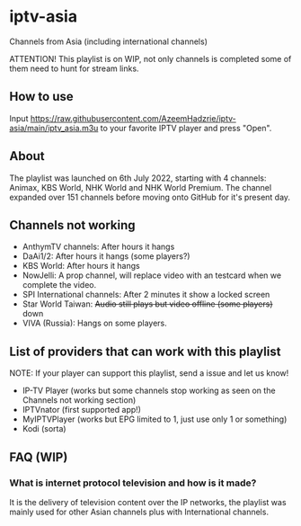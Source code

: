 # iptv-asia
Channels from Asia (including international channels)

ATTENTION! This playlist is on WIP, not only channels is completed some of them need to hunt for stream links.

## How to use

Input https://raw.githubusercontent.com/AzeemHadzrie/iptv-asia/main/iptv_asia.m3u to your favorite IPTV player and press "Open".

## About

The playlist was launched on 6th July 2022, starting with 4 channels: Animax, KBS World, NHK World and NHK World Premium. The channel expanded over 151 channels before moving onto GitHub for it's present day.

## Channels not working

- AnthymTV channels: After hours it hangs
- DaAi1/2: After hours it hangs (some players?)
- KBS World: After hours it hangs
- NowJelli: A prop channel, will replace video with an testcard when we complete the video.
- SPI International channels: After 2 minutes it show a locked screen
- Star World Taiwan: ~~Audio still plays but video offline (some players)~~ down
- VIVA (Russia): Hangs on some players.

## List of providers that can work with this playlist

NOTE: If your player can support this playlist, send a issue and let us know!

- IP-TV Player (works but some channels stop working as seen on the Channels not working section)
- IPTVnator (first supported app!)
- MyIPTVPlayer (works but EPG limited to 1, just use only 1 or something)
- Kodi (sorta)

## FAQ (WIP)

### What is internet protocol television and how is it made?

It is the delivery of television content over the IP networks, the playlist was mainly used for other Asian channels plus with International channels.
